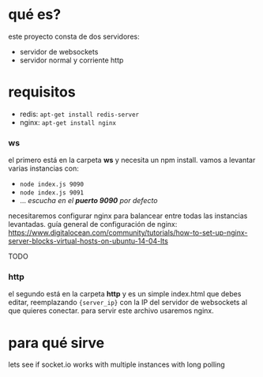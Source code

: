 # qué es?
este proyecto consta de dos servidores:
 - servidor de websockets
 - servidor normal y corriente http

# requisitos
 - redis: `apt-get install redis-server`
 - nginx: `apt-get install nginx`

### ws
el primero está en la carpeta **ws** y necesita un npm install.
vamos a levantar varias instancias con:
 - `node index.js 9090`
 - `node index.js 9091`
 - ...
_escucha en el **puerto 9090** por defecto_

necesitaremos configurar nginx para balancear entre todas las instancias levantadas.
guía general de configuración de nginx: https://www.digitalocean.com/community/tutorials/how-to-set-up-nginx-server-blocks-virtual-hosts-on-ubuntu-14-04-lts

TODO

### http
el segundo está en la carpeta **http** y es un simple index.html que debes editar, reemplazando `{server_ip}` con la IP del servidor de websockets al que quieres conectar.
para servir este archivo usaremos nginx.

# para qué sirve
lets see if socket.io works with multiple instances with long polling
